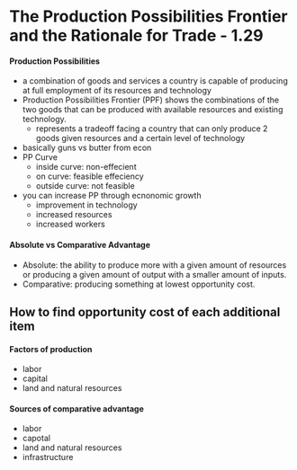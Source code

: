 # The Production Possibilities Frontier and the Rationale for Trade - 1.29


#### Production Possibilities
- a combination of goods and services a country is capable of producing at full employment of its resources and technology
- Production Possibilities Frontier (PPF) shows the combinations of the two goods that can be produced with available resources and existing technology.
    + represents a tradeoff facing a country that can only produce 2 goods given resources and a certain level of technology
- basically guns vs butter from econ
- PP Curve
    + inside curve: non-effecient
    + on curve: feasible effeciency
    + outside curve: not feasible
- you can increase PP through ecnonomic growth
    + improvement in technology
    + increased resources
    + increased workers
#### Absolute vs Comparative Advantage
- Absolute:  the ability to produce more with a given amount of resources or producing a given amount of output with a smaller amount of inputs.
- Comparative: producing something at lowest opportunity cost.
## How to find opportunity cost of each additional item


#### Factors of production
- labor
- capital
- land and natural resources

#### Sources of comparative advantage
- labor
- capotal
- land and natural resources
- infrastructure
